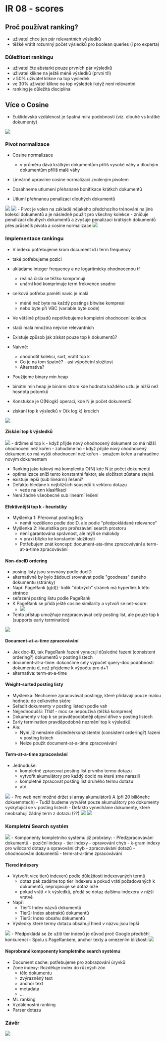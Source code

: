 # IR 08 - scores

## Proč používat ranking?
- uživatel chce jen pár relevantních výsledků
- těžké vrátit rozumný počet výsledků pro boolean queries (i pro experta)

### Důležitost rankingu
- uživatel čte abstarkt pouze prvních pár výsledků
- uživatel klikne na ještě méně výsledků (první tři)
-  v 50% uživatel klikne na top výsledek
-  ve 30% uživatel klikne na top výsledek ikdyž není relevantní
-  ranking je důležitá disciplína


## Více o Cosine
- Euklidovská vzdálenost je špatná míra podobnosti (viz. dlouhé vs krátké dokumenty)
<img src="../images/08/excos.jpg">

### Pivot normalizace
- Cosine normalizace
  - v průměru dává krátkým dokumentům příliš vysoké váhy a dlouhým dokumentům příliš malé váhy

- Lineárně upravíme cosine normalizaci zvoleným pivotem
- Dosáhneme utlumení přehanané bonifikace krátkch dokumentů
- Utlumí přehnanou penalizaci dlouhých dokumentů
<img src="../images/08/crosspoint.jpg">

<img src="../images/08/pivot.jpg">
- Pivot je volen na základě nějakého předchozího trénování na jiné kolekci dokumentů a je následně použit pro všechny kolekce
- zničuje penalizaci dlouhých dokumentů a zvyšuje penalizaci krátkých dokumentů přes průsečík pivota a cosine normalizace

<img src="../images/08/res.jpg">

### Implementace rankingu
- V indexu potřebujeme krom document id i term frequency
- také potřebujeme pozici
- ukládáme integer frequency a ne logaritmicky ohodnocenou tf
  - reálná čísla se těžko komprimují
  - unární kód komprimuje term frekvence snadno
- celková potřeba paměti navíc je malá
  - méně než byte na každý postings bitwise kompresí
  - nebo byte při VBC (variable byte code)

- Ve většině případů nepotřebujeme kompletní ohodnocení kolekce
- stačí malá množina nejvíce relevantních
- Existuje způsob jak získat pouze top k dokumentů?
- Naivně:
  - ohodnotit kolekci, sort, vrátit top k
  - Co je na tom špatně? - asi výpočetní složitost
  - Alternativa?

- Použijeme binary min heap
- binátní min heap je binární strom kde hodnota každého uzlu je nižší než hosnota potomků
- Konstukce je O(Nlogk) operací, kde N je počet dokumentů
- získání top k výsledků v O(k log k) krocích

<img src="../images/08/binh.jpg">

#### Získání top k výsledků
<img src="../images/08/topk.jpg">
- držíme si top k
- když přijde nový ohodnocený dokument co má nižší ohodnocení než kořen
  - zahodíme ho
- když přijde nový ohodnocený dokument co má vyšší ohodnocení než kořen
  - smažem kořen a nahradíme novým dokumentem

- Ranking jako takový má komplexitu O(N) kde N je počet dokumentů
- optimalizace sníží tento konstantní faktor, ale složitsot zůstane stejná
- existuje lepší (sub lineární) řešení?
- Defakto hledáne k nejbližších sousedů k vektoru dotazu
  - vede na knn klasifikaci
- Není žádné všeobecné sub lineární řešení

#### Efektivnější top k - heuristiky
- Myšlenka 1: Přerovnat posting listy
  - nemít rozděleno podle docID, ale podle "předpokládané relevance"
- Myšlenka 2: Heuristika pro prořezávání search prostoru
  - není garantována správnost, ale mýlí se málokdy
  - v praxi blízko ke konstantní složitosti
  - Potřebujem znát koncept: document-ata-time zpracovávání a term-at-a-time zpracovávání

#### Non-docID ordering
- posing listy jsou srovnány podle docID
- alternativně by bylo žádoucí srovnávat podle "goodness" daného dokumentu (stránky)
- Např. PageRank (g(d))- kolik "dobrých" stránek má hyperlink k této stránce
- seřazení posting listu podle PageRank
- K PageRank se přidá ještě cosine similarity a vytvoří se net-score:
  - <img src="../images/08/net.jpg">
- Tento přístup umožňuje nezpracovávat celý posting list, ale pouze top k (supports early termination)
<img src="../images/08/net1.jpg">

#### Document-at-a-time zpracovávání
- Jak doc-ID, tak PageRank řazení vynucují důsledné řazení (consistent ordering?) dokumentů v posting listech
- document-at-a-time: dokončíme celý výpočet query-doc podobnosti dokumentu d, než přejdeme k výpočtu pro d+1
- alternativa: term-at-a-time

#### Weight-sorted posting listy
- Myšlenka: Nechceme zpracovávat postingy, které přidávají pouze malou hodnotu do celkového skóre
- Seřadit dokumenty v posting listech podle vah
- Nejjednodušší: TfIdf - moc se nepoužívá (těžká komprese)
- Dokumenty v top k se pravděpodobněji objeví dříve v posting listech
- Early termination pravděpodobně nezmění top k výsledků
- Ale:
  - Nyní již nemáme důsledné/konzistentní (consistent ordering?) řazení v posting listech
  - Nelze použít document-at-a-time zpracovávání

#### Term-at-a-time zpracovávání
- Jednoduše:
  - kompletně zpracovat posting list prvního termu dotazu
  - vytvořit akumulátory pro každý docId na které sme narazili
  - kompletně zpracovat posting list druhého termu dotazu
  - atd.

<img src="../images/08/tat.jpg">
- Pro web není možné držet si array akumulátorů A (při 20 biliónehc dokuemntech)
- Tudíž budeme vytvářet pouze akumulátory pro dokumenty vyskytující se v posting listech
- Defakto vynecháme dokumenty, které neobsahují žádný term z dotazu (??)

<img src="../images/08/wat.jpg">

<img src="../images/08/wat1.jpg">

### Kompletní Search systém
<img src="../images/08/comp.jpg">
- Komponenty kompletního systému již probrány:
- Předzpracovávání dokumentů
- poziční indexy
- tier indexy
- opravování chyb
- k-gram indexy pro wildcard dotazy a opravování chyb
- zpracovávání dotazů
- ohodnocování dokumentů
- term-at-a-time zpracovávání

#### Tiered indexery
- Vytvořit více tierů indexerů podle důležitosti indexovaných termů
  - dotaz pak zadáme top tier indexeru a pokud vrátí požadovaných k dokumentů, nepropisuje se dotaz níže
  - pokud vrátí < k výsledků, předá se dotaz dalšímu indexeru v nižší vrstvě
- Např:
  - Tier1: Index názvů dokumentů
  - Tier2: Index abstraktů dokumentů
  - Tier3: Index obsahu dokumentů
- Výsledky které termy dotazu obsahují hned v názvu jsou lepší

<img src="../images/08/tier.jpg">
- Předpokládá se že užití tier indexů je důvod proč Google předběhl konkurenci
- Spolu s PageRankem, anchor texty a omezením blízkosti

<img src="../images/08/excirsize.jpg">

#### Neprobrané komponenty kompletního search systému
- Document cache: potřebujeme pro zobrazování úryvků
- Zone indexy: Rozděluje index do různých zón
  - tělo dokumentu
  - zvýrazněný text
  - anchor text
  - metadata
  - ...
- ML ranking
- Vzdálenostní ranking
- Parser dotazu

### Závěr
<img src="../images/08/end.jpg">
